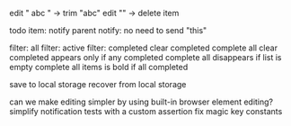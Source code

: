 

edit " abc " -> trim "abc"
edit "" -> delete item

todo item: notify parent
notify: no need to send "this"

filter: all
filter: active
filter: completed
clear completed
complete all
clear completed appears only if any completed
complete all disappears if list is empty
complete all items is bold if all completed

save to local storage
recover from local storage

can we make editing simpler by using built-in browser element editing?
simplify notification tests with a custom assertion
fix magic key constants